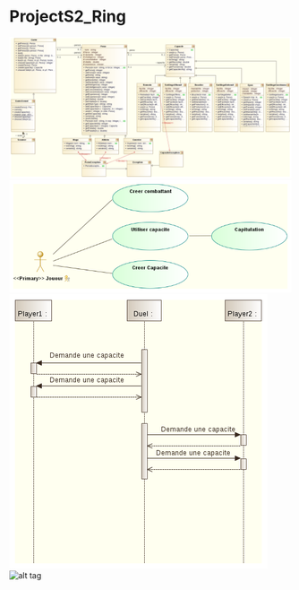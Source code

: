 ProjectS2_Ring
==============
![alt tag](https://github.com/spectrenoir06/ProjectS2_Ring/raw/master/img/overview%20diagram.png)
![alt tag](https://github.com/spectrenoir06/ProjectS2_Ring/raw/master/img/Use%20Case%20diagram.png)
![alt tag](https://github.com/spectrenoir06/ProjectS2_Ring/raw/master/img/Interaction%20Sequence%20diagram.png)
![alt tag](https://github.com/spectrenoir06/ProjectS2_Ring/raw/master/img/capture%20d'%C3%A9cran4.png)
